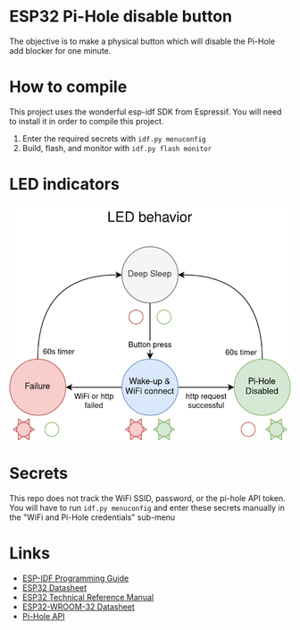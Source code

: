 ESP32 Pi-Hole disable button
====================

The objective is to make a physical button which will disable the Pi-Hole add blocker for one minute.

# How to compile
This project uses the wonderful esp-idf SDK from Espressif. You will need to install it in order to compile this project.
1. Enter the required secrets with `idf.py menuconfig`
2. Build, flash, and monitor with `idf.py flash monitor`

# LED indicators
![led_behavior](doc/led_behavior.png "LED indicators")

# Secrets
This repo does not track the WiFi SSID, password, or the pi-hole API token. You will have to run `idf.py menuconfig` and enter these secrets manually in the "WiFi and Pi-Hole credentials" sub-menu

# Links
* [ESP-IDF Programming Guide](https://docs.espressif.com/projects/esp-idf/en/stable/esp32/index.html)
* [ESP32 Datasheet](http://espressif.com/sites/default/files/documentation/esp32_datasheet_en.pdf)
* [ESP32 Technical Reference Manual](https://espressif.com/documentation/esp32_technical_reference_manual_en.pdf)
* [ESP32-WROOM-32 Datasheet](https://www.espressif.com/sites/default/files/documentation/esp32-wroom-32_datasheet_en.pdf)
* [Pi-Hole API](https://discourse.pi-hole.net/t/pi-hole-api/1863)
